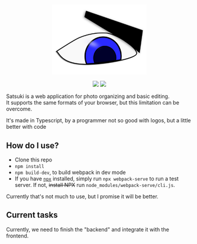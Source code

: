 
<p align="center">
<img width="256px" src="logo.png" alt="logo" />
</p>

<p align="center">
	<a href="https://travis-ci.org/arthurmco/satsuki"><img
	src="https://travis-ci.org/arthurmco/satsuki.svg?branch=master"></a>
	<a href="https://coveralls.io/github/arthurmco/satsuki"><img src="https://coveralls.io/repos/github/arthurmco/satsuki/badge.svg?branch=master" /></a>
</p>

Satsuki is a web application for photo organizing and basic
editing.  
It supports the same formats of your browser, but this
limitation can be overcome.

It's made in Typescript, by a programmer not so good with logos, but a
little better with code

## How do I use?

 - Clone this repo
 - `npm install`
 - `npm build-dev`, to build webpack in dev mode
 - If you have [`npx`](https://github.com/zkat/npx "NPX link")
   installed, simply run `npx webpack-serve` to run a test server. If
   not, ~~install NPX~~ run `node_modules/webpack-serve/cli.js`.
   
 Currently that's not much to use, but I promise it will be better.

## Current tasks

Currently, we need to finish the "backend" and integrate it with the
frontend.


